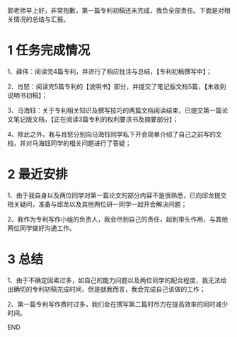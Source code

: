 郭老师早上好，非常抱歉，第一篇专利初稿还未完成，我负全部责任。下面是对相关情况的总结与汇报。

# 1 任务完成情况

1、薛伟：阅读完4篇专利，并进行了相应批注与总结，【专利初稿撰写中】；

2、肖怒：阅读完5篇专利的【说明书】部分，并提交了笔记版文档5篇，【未收到说明书初稿】；

3、马海钰：关于专利相关知识及撰写技巧的两篇文档阅读结束，已提交第一篇论文笔记版文档，【正在阅读3篇专利的权利要求书及摘要部分】；

4、除此之外，我与肖怒分别向马海钰同学私下开会简单介绍了自己之前写的文档，并对马海钰同学的相关问题进行了答疑；

# 2 最近安排

1、由于我自身以及两位同学对第一篇论文的部分内容不是很熟悉，已向邱龙提交相关疑问，准备与邱龙以及其他两位研一同学一起开会解决问题；

2、我作为专利写作小组的负责人，我会尽到自己的责任，起到带头作用，与其他两位同学做好沟通工作。

# 3 总结

1、由于不确定因素过多，如自己的能力问题以及两位同学的配合程度，我无法给出确切的专利初稿完成时间，但是就我而言，我会完成自己该做的工作；

2、第一篇专利写作费时过多，我们会在撰写第二篇时尽力在提高效率的同时减少时间。

END
